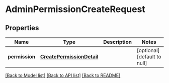 # AdminPermissionCreateRequest
## Properties

Name | Type | Description | Notes
------------ | ------------- | ------------- | -------------
**permission** | [**CreatePermissionDetail**](CreatePermissionDetail.md) |  | [optional] [default to null]

[[Back to Model list]](../README.md#documentation-for-models) [[Back to API list]](../README.md#documentation-for-api-endpoints) [[Back to README]](../README.md)

